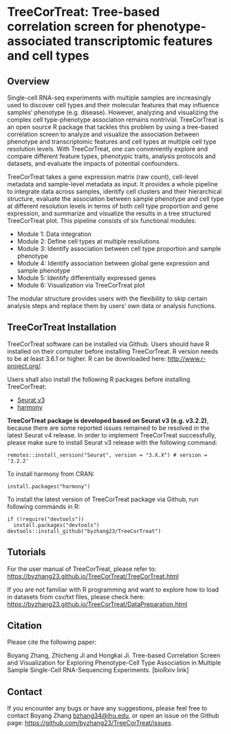 TreeCorTreat: Tree-based correlation screen for phenotype-associated transcriptomic features and cell types
====

## Overview
Single-cell RNA-seq experiments with multiple samples are increasingly used to discover cell types and their molecular features that may influence samples’ phenotype (e.g. disease). However, analyzing and visualizing the complex cell type-phenotype association remains nontrivial. TreeCorTreat is an open source R package that tackles this problem by using a tree-based correlation screen to analyze and visualize the association between phenotype and transcriptomic features and cell types at multiple cell type resolution levels. With TreeCorTreat, one can conveniently explore and compare different feature types, phenotypic traits, analysis protocols and datasets, and evaluate the impacts of potential confounders. 

TreeCorTreat takes a gene expression matrix (raw count), cell-level metadata and sample-level metadata as input. It provides a whole pipeline to integrate data across samples, identify cell clusters and their hierarchical structure, evaluate the association between sample phenotype and cell type at different resolution levels in terms of both cell type proportion and gene expression, and summarize and visualize the results in a tree structured TreeCorTreat plot. This pipeline consists of six functional modules: 

* Module 1: Data integration
* Module 2: Define cell types at multiple resolutions 
* Module 3: Identify association between cell type proportion and sample phenotype
* Module 4: Identify association between global gene expression and sample phenotype
* Module 5: Identify differentially expressed genes
* Module 6: Visualization via TreeCorTreat plot

The modular structure provides users with the flexibility to skip certain analysis steps and replace them by users’ own data or analysis functions. 

## TreeCorTreat Installation

TreeCorTreat software can be installed via Github. Users should have R installed on their computer before installing TreeCorTreat. R version needs to be at least 3.6.1 or higher. R can be downloaded here: http://www.r-project.org/.

Users shall also install the following R packages before installing TreeCorTreat:

* [Seurat v3](https://satijalab.org/seurat/index.html)
* [harmony](https://github.com/immunogenomics/harmony)


**TreeCorTreat package is developed based on Seurat v3 (e.g. v3.2.2)**, because there are some reported issues remained to be resolved in the latest Seurat v4 release. In order to implement TreeCorTreat successfully, please make sure to install Seurat v3 release with the following command:

```{r}
remotes::install_version("Seurat", version = "3.X.X") # version = '3.2.2'
```

To install harmony from CRAN:
```{r}
install.packages("harmony")
```

To install the latest version of TreeCorTreat package via Github, run following commands in R:
```{r}
if (!require("devtools"))
  install.packages("devtools")
devtools::install_github("byzhang23/TreeCorTreat")
```
## Tutorials

For the user manual of TreeCorTreat, please refer to:
https://byzhang23.github.io/TreeCorTreat/TreeCorTreat.html 

If you are not familiar with R programming and want to explore how to load in datasets from csv/txt files, please check here: https://byzhang23.github.io/TreeCorTreat/DataPreparation.html

## Citation
Please cite the following paper:

Boyang Zhang, Zhicheng Ji and Hongkai Ji. Tree-based Correlation Screen and Visualization for Exploring Phenotype-Cell Type Association in Multiple Sample Single-Cell RNA-Sequencing Experiments. [bioRxiv link]

## Contact

If you encounter any bugs or have any suggestions, please feel free to contact Boyang Zhang bzhang34@jhu.edu, or open an issue on the Github page: https://github.com/byzhang23/TreeCorTreat/issues.
